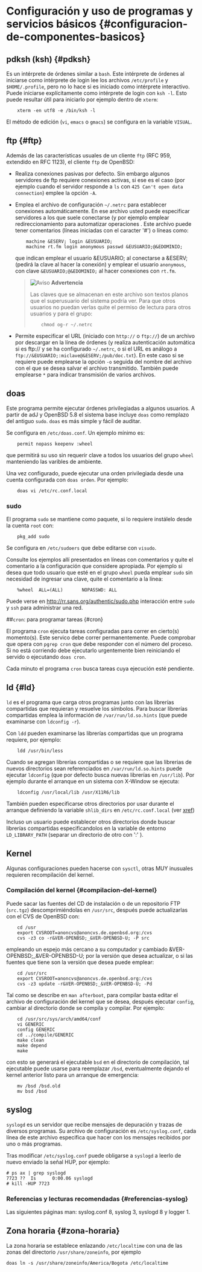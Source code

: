 
# Configuración y uso de programas y servicios básicos {#configuracion-de-componentes-basicos}

## pdksh (ksh) {#pdksh}

Es un intérprete de órdenes similar a `bash`. Este intérprete de
órdenes al iniciarse como intérprete de login lee los archivos
`/etc/profile` y `$HOME/.profile`, pero no lo hace si es iniciado como
intérprete interactivo. Puede iniciarse explícitamente como intérprete
de login con `ksh -l`. Esto puede resultar útil para iniciarlo por
ejemplo dentro de `xterm`:

        xterm -en utf8 -e /bin/ksh -l 

El método de edición (`vi`, `emacs` o `gmacs`) se configura en la
variable `VISUAL`.


## ftp {#ftp}

Además de las características usuales de un cliente `ftp` (RFC 959,
extendido en RFC 1123), el cliente `ftp` de OpenBSD:

-   Realiza conexiones pasivas por defecto. Sin embargo algunos
    servidores de ftp requiere conexiones activas, si ese es el caso
    (por ejemplo cuando el servidor responde a `ls` con
    `425 Can't open data connection`) emplee la opción `-A`.

-   Emplea el archivo de configuración `~/.netrc` para establecer
    conexiones automáticamente. En ese archivo usted puede especificar
    servidores a los que suele conectarse (y por ejemplo emplear
    redireccionamiento para automatizar operaciones . Este archivo puede
    tener comentarios (líneas iniciadas con el caracter '\#') o líneas
    como:

            machine &ESERV; login &EUSUARIO;
            machine rt.fm login anonymous passwd &EUSUARIO;@&EDOMINIO;
                

    que indican emplear el usuario &EUSUARIO; al conectarse a &ESERV;
    (pedirá la clave al hacer la conexión) y emplear el usuario
    `anonymous`, con clave `&EUSUARIO;@&EDOMINIO;` al hacer conexiones con
    `rt.fm`.

    > ![Aviso](img/warning.png) **Advertencia**
    >
    > Las claves que se almacenan en este archivo son textos planos que
    > el superusuario del sistema podría ver. Para que otros usuarios no
    > puedan verlas quite el permiso de lectura para otros usuarios y
    > para el grupo:
    >
    >         chmod og-r ~/.netrc

-   Permite especificar el URL (iniciado con `http://` o `ftp://`) de un
    archivo por descargar en la línea de órdenes (y realiza
    autenticación automática si es ftp:// y se ha configurado
    `~/.netrc`, o si el URL es análogo a
    `ftp://&EUSUARIO;:miclave@&ESERV;/pub/doc.txt`). En este caso si se
    requiere puede emplearse la opción `-o` seguida del nombre del
    archivo con el que se desea salvar el archivo transmitido. También
    puede emplearse `*` para indicar transmisión de varios archivos.


## doas

Este programa permite ejecutar órdenes privilegiadas a algunos
usuarios. A partir de adJ y OpenBSD 5.8 el sistema base incluye `doas`
como remplazo del antiguo `sudo`. `doas` es más simple y fácil de
auditar.

Se configura en `/etc/doas.conf`. Un ejemplo mínimo es:

        permit nopass keepenv :wheel

que permitirá su uso sin requerir clave a todos los usuarios del grupo
`wheel` manteniendo las varibles de ambiente.

Una vez configurado, puede ejecutar una orden privilegiada desde una
cuenta configurada con `doas orden`. Por ejemplo:

        doas vi /etc/rc.conf.local 

### sudo

El programa `sudo` se mantiene como paquete, si lo requiere instálelo
desde la cuenta `root` con:

        pkg_add sudo

Se configura en `/etc/sudoers` que debe editarse con `visudo`.

Consulte los ejemplos allí presentados en líneas con comentarios y quite
el comentario a la configuración que considere apropiada. Por ejemplo si
desea que todo usuario que esté en el grupo `wheel` pueda emplear `sudo`
sin necesidad de ingresar una clave, quite el comentario a la línea:

        %wheel  ALL=(ALL)       NOPASSWD: ALL

Puede verse en <http://rr.sans.org/authentic/sudo.php> interacción entre
`sudo` y `ssh` para administrar una red.

##`cron`: para programar tareas {#cron}

El programa `cron` ejecuta tareas configuradas para correr en cierto(s)
momento(s). Este servico debe correr permanentemente. Puede comprobar que
opera con `pgrep cron` que debe responder con el número del proceso. Si
no está corriendo debe ejecutarlo urgentemente bien reiniciando el
servido o ejecutando `doas cron`.

Cada minuto el programa `cron` busca tareas cuya ejecución esté
pendiente.

## ld {#ld}

`ld` es el programa que carga otros programas junto con las librerías
compartidas que requieran y resuelve los símbolos. Para buscar librerías
compartidas emplea la información de `/var/run/ld.so.hints` (que puede
examinarse con `ldconfig -r`).

Con `ldd` pueden examinarse las librerías compartidas que un programa
requiere, por ejemplo:

        ldd /usr/bin/less
        

Cuando se agregan librerías compartidas o se requiere que las librerias
de nuevos directorios sean referenciados en `/var/run/ld.so.hints` puede
ejecutar `ldconfig` (que por defecto busca nuevas librerías en
`/usr/lib`). Por ejemplo durante el arranque en un sistema con X-Window
se ejecuta:

        ldconfig /usr/local/lib /usr/X11R6/lib
        

También pueden especificarse otros directorios por usar durante el
arranque definiendo la variable `shlib_dirs` en `/etc/rc.conf.local`
(ver [xref](#inicio-del-sistema))

Incluso un usuario puede establecer otros directorios donde buscar
librerías compartidas especificandolos en la variable de entorno
`LD_LIBRARY_PATH` (separar un directorio de otro con ':' ).


## Kernel

Algunas configuraciones pueden hacerse con `sysctl`, otras MUY inusuales
requieren recompilación del kernel.

### Compilación del kernel {#compilacion-del-kernel}

Puede sacar las fuentes del CD de instalación o de un repositorio FTP
(`src.tgz`) descomprimiéndolas en `/usr/src`, después puede
actualizarlas con el CVS de OpenBSD con:

        cd /usr
        export CVSROOT=anoncvs@anoncvs.de.openbsd.org:/cvs
        cvs -z3 co -r&VER-OPENBSD;_&VER-OPENBSD-U; -P src 

empleando un espejo más cercano a su computador y cambiado
&VER-OPENBSD;\_&VER-OPENBSD-U; por la versión que desea actualizar, o si las
fuentes que tiene son la versión que desea puede emplear:

        cd /usr/src
        export CVSROOT=anoncvs@anoncvs.de.openbsd.org:/cvs
        cvs -z3 update -r&VER-OPENBSD;_&VER-OPENBSD-U; -Pd 

Tal como se describe en `man afterboot`, para compilar basta editar el
archivo de configuración del kernel que se desea, después ejecutar
`config`, cambiar al directorio donde se compila y compilar. Por
ejemplo:

        cd /usr/src/sys/arch/amd64/conf
        vi GENERIC
        config GENERIC
        cd ../compile/GENERIC
        make clean
        make depend
        make
          

con esto se generará el ejecutable `bsd` en el directorio de
compilación, tal ejecutable puede usarse para reemplazar `/bsd`,
eventualmente dejando el kernel anterior listo para un arranque de
emergencia:

        mv /bsd /bsd.old
        mv bsd /bsd
          


## syslog

`syslogd` es un servidor que recibe mensajes de depuración y trazas de
diversos programas. Su archivo de configuración es `/etc/syslog.conf`,
cada línea de este archivo especifica que hacer con los mensajes
recibidos por uno o más programas.

Tras modificar `/etc/syslog.conf` puede obligarse a `syslogd` a leerlo
de nuevo enviado la señal HUP, por ejemplo:

    # ps ax | grep syslogd
    7723 ??  Is      0:00.06 syslogd 
    # kill -HUP 7723
        

### Referencias y lecturas recomendadas {#referencias-syslog}

Las siguientes páginas man: syslog.conf 8, syslog 3, syslogd 8 y logger
1.

## Zona horaria {#zona-horaria}

La zona horaria se establece enlazando ```/etc/localtime``` 
con una de las zonas del directorio ```/usr/share/zoneinfo```, 
por ejemplo

    doas ln -s /usr/share/zoneinfo/America/Bogota /etc/localtime
